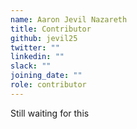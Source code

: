 ```yaml
---
name: Aaron Jevil Nazareth
title: Contributor
github: jevil25
twitter: ""
linkedin: ""
slack: ""
joining_date: ""
role: contributor
---
```


Still waiting for this
